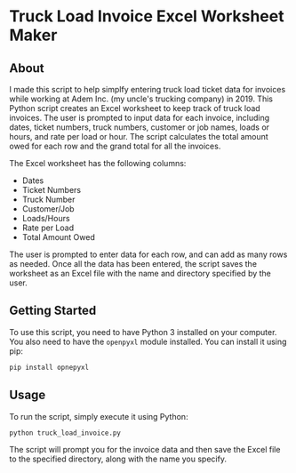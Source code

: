 # Truck Load Invoice Excel Worksheet Maker
## About
I made this script to help simplfy entering truck load ticket data for invoices while working at Adem Inc. (my uncle's trucking company) in 2019.
This Python script creates an Excel worksheet to keep track of truck load invoices. 
The user is prompted to input data for each invoice, including dates, ticket numbers, truck numbers, customer or job names, loads or hours, and rate per load or hour. 
The script calculates the total amount owed for each row and the grand total for all the invoices.

The Excel worksheet has the following columns:

- Dates
- Ticket Numbers
- Truck Number
- Customer/Job
- Loads/Hours
- Rate per Load
- Total Amount Owed

The user is prompted to enter data for each row, and can add as many rows as needed. 
Once all the data has been entered, the script saves the worksheet as an Excel file with the name and directory specified by the user.

## Getting Started

To use this script, you need to have Python 3 installed on your computer. You also need to have the `openpyxl` module installed. You can install it using pip:
```bash
pip install opnepyxl
```



## Usage
To run the script, simply execute it using Python:
```python
python truck_load_invoice.py
```
The script will prompt you for the invoice data and then save the Excel file to the specified directory, along with the name you specify.
